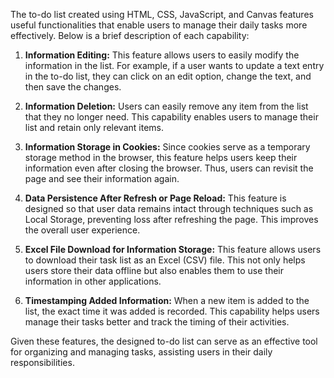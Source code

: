 The to-do list created using HTML, CSS, JavaScript, and Canvas features useful functionalities that enable users to manage their daily tasks more effectively. Below is a brief description of each capability:

1. **Information Editing:** This feature allows users to easily modify the information in the list. For example, if a user wants to update a text entry in the to-do list, they can click on an edit option, change the text, and then save the changes.

2. **Information Deletion:** Users can easily remove any item from the list that they no longer need. This capability enables users to manage their list and retain only relevant items.

3. **Information Storage in Cookies:** Since cookies serve as a temporary storage method in the browser, this feature helps users keep their information even after closing the browser. Thus, users can revisit the page and see their information again.

4. **Data Persistence After Refresh or Page Reload:** This feature is designed so that user data remains intact through techniques such as Local Storage, preventing loss after refreshing the page. This improves the overall user experience.

5. **Excel File Download for Information Storage:** This feature allows users to download their task list as an Excel (CSV) file. This not only helps users store their data offline but also enables them to use their information in other applications.

6. **Timestamping Added Information:** When a new item is added to the list, the exact time it was added is recorded. This capability helps users manage their tasks better and track the timing of their activities.

Given these features, the designed to-do list can serve as an effective tool for organizing and managing tasks, assisting users in their daily responsibilities.

